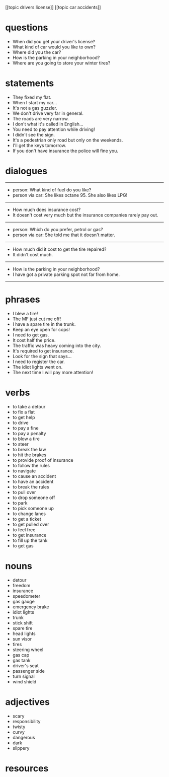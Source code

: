 [[topic drivers license]]
[[topic car accidents]]
# questions 
- When did you get your driver's license?
- What kind of car would you like to own?
- Where did you the car?
- How is the parking in your neighborhood?
- Where are you going to store your winter tires?

# statements
- They fixed my flat.
- When I start my car...
- It's not a gas guzzler.
- We don't drive very far in general.
- The roads are very narrow.
- I don't what it's called in English...
- You need to pay attention while driving!
- I didn't see the sign.
- It's a pedestrian only road but only on the weekends.
- I'll get the keys tomorrow.
- If you don't have insurance the police will fine you.

# dialogues
---
- person: What kind of fuel do you like?
- person via car: She likes octane 95. She also likes LPG!
---

- How much does insurance cost?
- It doesn't cost very much but the insurance companies rarely pay out.

---
- person: Which do you prefer, petrol or gas?
- person via car: She told me that it doesn't matter.

---
- How much did it cost to get the tire repaired?
- It didn't cost much.
---
- How is the parking in your neighborhood?
- I have got a private parking spot not far from home.
---


# phrases
- I blew a tire!
- The MF just cut me off!
- I have a spare tire in the trunk.
- Keep an eye open for cops!
- I need to get gas.
- It cost half the price.
- The traffic was heavy coming into the city.
- It's required to get insurance.
- Look for the sign that says... 
- I need to register the car.
- The idiot lights went on.
- The next time I will pay more attention!


# verbs
- to take a detour
- to fix a flat
- to get help
- to drive
- to pay a fine
- to pay a penalty
- to blow a tire
- to steer
- to break the law
- to hit the brakes
- to provide proof of insurance
- to follow the rules
- to navigate
- to cause an accident
- to have an accident
- to break the rules
- to pull over
- to drop someone off
- to park
- to pick someone up
- to change lanes
- to get a ticket
- to get pulled over
- to feel free
- to get insurance
- to fill up the tank
- to get gas
# nouns
- detour
- freedom
- insurance
- speedometer
- gas gauge
- emergency brake
- idiot lights
- trunk
- stick shift
- spare tire
- head lights
- sun visor
- tires
- steering wheel
- gas cap
- gas tank
- driver's seat
- passenger side
- turn signal
- wind shield
# adjectives
- scary
- responsibility
- twisty
- curvy
- dangerous
- dark
- slippery

# resources
